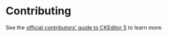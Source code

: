 Contributing
========================================

See the [official contributors' guide to CKEditor 5](https://ckeditor.com/docs/ckeditor5/latest/framework/guides/contributing/contributing.html) to learn more.

<!-- A pointless change, another change.
foo
bar
baz
-->
